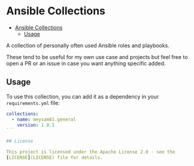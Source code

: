 # Ansible Collections

<!-- START doctoc generated TOC please keep comment here to allow auto update -->
<!-- DON'T EDIT THIS SECTION, INSTEAD RE-RUN doctoc TO UPDATE -->

- [Ansible Collections](#ansible-collections)
  - [Usage](#usage)

<!-- END doctoc generated TOC please keep comment here to allow auto update -->

A collection of personally often used Ansible roles and playbooks.

These tend to be useful for my own use case and projects but feel free to open
a PR or an issue in case you want anything specific added.

## Usage

To use this collection, you can add it as a dependency in your `requirements.yml`
file:

````yaml
collections:
  - name: meysam81.general
    version: 1.0.1
```

## License

This project is licensed under the Apache License 2.0 - see the
[LICENSE](LICENSE) file for details.
````
